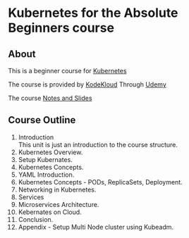 # Kubernetes for the Absolute Beginners course
## About
This is a beginner course for [Kubernetes](https://kubernetes.io/)

The course is provided by [KodeKloud](https://kodekloud.com/) Through [Udemy](https://www.udemy.com/share/101to43@LrgBm-qi3BUXBuoMETpgf8B9kekfua1Ns_ofRpaJAdcZWsSEUBTRsCAc7eTgVqZQLw==/)

The course [Notes and Slides](/Kubernetes-For-Beginners-Mumshad_Mannambeth.pdf)

## Course Outline
1. Introduction  
    This unit is just an introduction to the course structure.
2. Kubernetes Overview.
3. Setup Kubernates.
4. Kubernetes Concepts.
5. YAML Introduction.
6. Kubernetes Concepts - PODs, ReplicaSets, Deployment.
7. Networking in Kubernetes.
8. Services
9. Microservices Architecture.
10. Kebernates on Cloud.
11. Conclusion.
12. Appendix - Setup Multi Node cluster using Kubeadm.